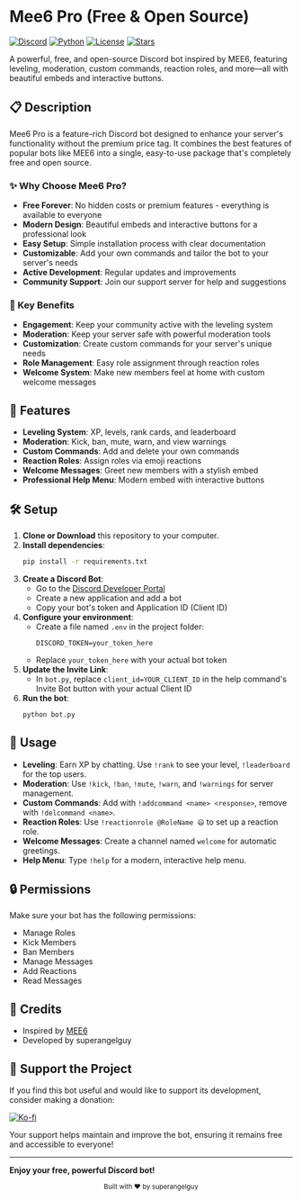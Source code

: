 # Mee6 Pro (Free & Open Source)

[![Discord](https://img.shields.io/discord/1365195060693434461?color=7289DA&label=Discord&logo=discord&logoColor=white)]([https://discord.gg/v4XzFBRs4k])
[![Python](https://img.shields.io/badge/Python-3.8%2B-blue?logo=python&logoColor=white)](https://www.python.org/)
[![License](https://img.shields.io/badge/License-MIT-green)](LICENSE)
[![Stars](https://img.shields.io/github/stars/yourusername/mee6-pro?style=social)](https://github.com/superangelguy/Mee6-Pro)

A powerful, free, and open-source Discord bot inspired by MEE6, featuring leveling, moderation, custom commands, reaction roles, and more—all with beautiful embeds and interactive buttons.

## 📋 Description

Mee6 Pro is a feature-rich Discord bot designed to enhance your server's functionality without the premium price tag. It combines the best features of popular bots like MEE6 into a single, easy-to-use package that's completely free and open source.

### ✨ Why Choose Mee6 Pro?

- **Free Forever**: No hidden costs or premium features - everything is available to everyone
- **Modern Design**: Beautiful embeds and interactive buttons for a professional look
- **Easy Setup**: Simple installation process with clear documentation
- **Customizable**: Add your own commands and tailor the bot to your server's needs
- **Active Development**: Regular updates and improvements
- **Community Support**: Join our support server for help and suggestions

### 🎯 Key Benefits

- **Engagement**: Keep your community active with the leveling system
- **Moderation**: Keep your server safe with powerful moderation tools
- **Customization**: Create custom commands for your server's unique needs
- **Role Management**: Easy role assignment through reaction roles
- **Welcome System**: Make new members feel at home with custom welcome messages

## 🚀 Features

- **Leveling System**: XP, levels, rank cards, and leaderboard
- **Moderation**: Kick, ban, mute, warn, and view warnings
- **Custom Commands**: Add and delete your own commands
- **Reaction Roles**: Assign roles via emoji reactions
- **Welcome Messages**: Greet new members with a stylish embed
- **Professional Help Menu**: Modern embed with interactive buttons

## 🛠️ Setup

1. **Clone or Download** this repository to your computer.
2. **Install dependencies**:
   ```bash
   pip install -r requirements.txt
   ```
3. **Create a Discord Bot**:
   - Go to the [Discord Developer Portal](https://discord.com/developers/applications)
   - Create a new application and add a bot
   - Copy your bot's token and Application ID (Client ID)
4. **Configure your environment**:
   - Create a file named `.env` in the project folder:
     ```env
     DISCORD_TOKEN=your_token_here
     ```
   - Replace `your_token_here` with your actual bot token
5. **Update the Invite Link**:
   - In `bot.py`, replace `client_id=YOUR_CLIENT_ID` in the help command's Invite Bot button with your actual Client ID
6. **Run the bot**:
   ```bash
   python bot.py
   ```

## 📝 Usage

- **Leveling**: Earn XP by chatting. Use `!rank` to see your level, `!leaderboard` for the top users.
- **Moderation**: Use `!kick`, `!ban`, `!mute`, `!warn`, and `!warnings` for server management.
- **Custom Commands**: Add with `!addcommand <name> <response>`, remove with `!delcommand <name>`.
- **Reaction Roles**: Use `!reactionrole @RoleName 😃` to set up a reaction role.
- **Welcome Messages**: Create a channel named `welcome` for automatic greetings.
- **Help Menu**: Type `!help` for a modern, interactive help menu.

## 🔒 Permissions
Make sure your bot has the following permissions:
- Manage Roles
- Kick Members
- Ban Members
- Manage Messages
- Add Reactions
- Read Messages

## 👥 Credits
- Inspired by [MEE6](https://mee6.xyz)
- Developed by superangelguy

## 💖 Support the Project

If you find this bot useful and would like to support its development, consider making a donation:

[![Ko-fi](https://img.shields.io/badge/Ko--fi-Donate-ff5e5b?logo=kofi&logoColor=white)](https://ko-fi.com/superangelguy)

Your support helps maintain and improve the bot, ensuring it remains free and accessible to everyone!


---

**Enjoy your free, powerful Discord bot!** 

<div align="center">
  <sub>Built with ❤️ by superangelguy</sub>
</div> 
